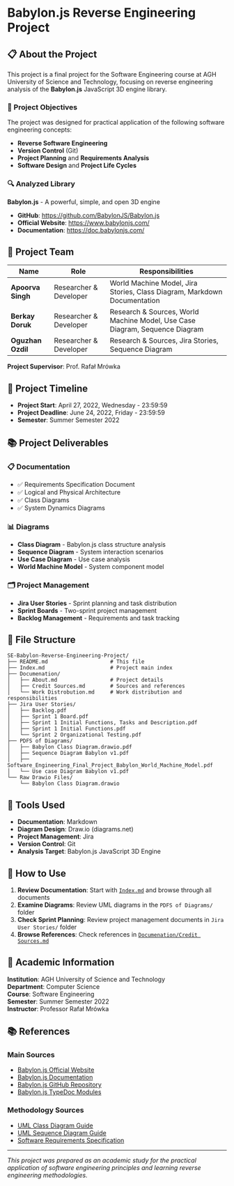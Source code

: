 # Babylon.js Reverse Engineering Project

## 📋 About the Project

This project is a final project for the Software Engineering course at AGH University of Science and Technology, focusing on reverse engineering analysis of the **Babylon.js** JavaScript 3D engine library.

### 🎯 Project Objectives

The project was designed for practical application of the following software engineering concepts:

- **Reverse Software Engineering**
- **Version Control** (Git)
- **Project Planning** and **Requirements Analysis**
- **Software Design** and **Project Life Cycles**

### 🔍 Analyzed Library

**Babylon.js** - A powerful, simple, and open 3D engine

- **GitHub**: <https://github.com/BabylonJS/Babylon.js>
- **Official Website**: <https://www.babylonjs.com/>
- **Documentation**: <https://doc.babylonjs.com/>

## 👥 Project Team

| Name | Role | Responsibilities |
|------|------|------------------|
| **Apoorva Singh** | Researcher & Developer | World Machine Model, Jira Stories, Class Diagram, Markdown Documentation |
| **Berkay Doruk** | Researcher & Developer | Research & Sources, World Machine Model, Use Case Diagram, Sequence Diagram |
| **Oguzhan Ozdil** | Researcher & Developer | Research & Sources, Jira Stories, Sequence Diagram |

**Project Supervisor**: Prof. Rafał Mrówka

## 📅 Project Timeline

- **Project Start**: April 27, 2022, Wednesday - 23:59:59
- **Project Deadline**: June 24, 2022, Friday - 23:59:59
- **Semester**: Summer Semester 2022

## 📚 Project Deliverables

### 📋 Documentation

- ✅ Requirements Specification Document
- ✅ Logical and Physical Architecture
- ✅ Class Diagrams
- ✅ System Dynamics Diagrams

### 📊 Diagrams

- **Class Diagram** - Babylon.js class structure analysis
- **Sequence Diagram** - System interaction scenarios
- **Use Case Diagram** - Use case analysis
- **World Machine Model** - System component model

### 🗂️ Project Management

- **Jira User Stories** - Sprint planning and task distribution
- **Sprint Boards** - Two-sprint project management
- **Backlog Management** - Requirements and task tracking

## 📁 File Structure

```text
SE-Babylon-Reverse-Engineering-Project/
├── README.md                    # This file
├── Index.md                     # Project main index
├── Documenation/
│   ├── About.md                 # Project details
│   ├── Credit Sources.md        # Sources and references
│   └── Work Distrobution.md     # Work distribution and responsibilities
├── Jira User Stories/
│   ├── Backlog.pdf
│   ├── Sprint 1 Board.pdf
│   ├── Sprint 1 Initial Functions, Tasks and Description.pdf
│   ├── Sprint 1 Initial Functions.pdf
│   └── Sprint 2 Organizational Testing.pdf
├── PDFS of Diagrams/
│   ├── Babylon Class Diagram.drawio.pdf
│   ├── Sequence Diagram Babylon v1.pdf
│   ├── Software_Engineering_Final_Project_Babylon_World_Machine_Model.pdf
│   └── Use case Diagram Babylon v1.pdf
└── Raw Drawio Files/
    └── Babylon Class Diagram.drawio
```

## 🔧 Tools Used

- **Documentation**: Markdown
- **Diagram Design**: Draw.io (diagrams.net)
- **Project Management**: Jira
- **Version Control**: Git
- **Analysis Target**: Babylon.js JavaScript 3D Engine

## 📖 How to Use

1. **Review Documentation**: Start with [`Index.md`](Index.md) and browse through all documents
2. **Examine Diagrams**: Review UML diagrams in the `PDFS of Diagrams/` folder
3. **Check Sprint Planning**: Review project management documents in `Jira User Stories/` folder
4. **Browse References**: Check references in [`Documenation/Credit Sources.md`](Documenation/Credit%20Sources.md)

## 🏫 Academic Information

**Institution**: AGH University of Science and Technology  
**Department**: Computer Science  
**Course**: Software Engineering  
**Semester**: Summer Semester 2022  
**Instructor**: Professor Rafał Mrówka

## 📚 References

### Main Sources

- [Babylon.js Official Website](https://www.babylonjs.com/specifications/)
- [Babylon.js Documentation](https://doc.babylonjs.com/)
- [Babylon.js GitHub Repository](https://github.com/BabylonJS/Babylon.js)
- [Babylon.js TypeDoc Modules](https://doc.babylonjs.com/typedoc/modules/BABYLON)

### Methodology Sources

- [UML Class Diagram Guide](https://www.visual-paradigm.com/guide/uml-unified-modeling-language/what-is-class-diagram/)
- [UML Sequence Diagram Guide](https://www.visual-paradigm.com/guide/uml-unified-modeling-language/what-is-sequence-diagram/)
- [Software Requirements Specification](https://www.perforce.com/blog/alm/how-write-software-requirements-specification-srs-document)

---

*This project was prepared as an academic study for the practical application of software engineering principles and learning reverse engineering methodologies.*

